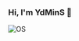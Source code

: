 ### Hi, I'm YdMinS 👋

![OS](https://img.shields.io/badge/OS-macOS%20Monterey-lightgrey)

<picture>
 <source media="(min-width:700px)" srcset="https://raw.githubusercontent.com/YdMinS/YdMinS/output/github-contribution-grid-snake.svg"/>
</picture>

<!--
**YdMinS/YdMinS** is a ✨ _special_ ✨ repository because its `README.md` (this file) appears on your GitHub profile.
Here are some ideas to get you started:
- 🔭 I’m currently working on ...
- 🌱 I’m currently learning 
- 👯 I’m looking to collaborate on ...
- 🤔 I’m looking for help with ...
- 💬 Ask me about ...
- 📫 How to reach me: ...
- 😄 Pronouns: ...
- ⚡ Fun fact: ...
-->
